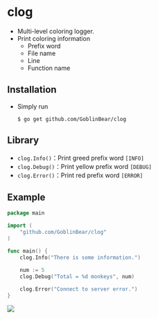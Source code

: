 # clog

- Multi-level coloring logger.
- Print coloring information
    - Prefix word
    - File name
    - Line
    - Function name 

## Installation

- Simply run
    ```shell
    $ go get github.com/GoblinBear/clog
    ```

## Library

- `clog.Info()`：Print greed prefix word `[INFO]`
- `clog.Debug()`：Print yellow prefix word `[DEBUG]`
- `clog.Error()`：Print red prefix word `[ERROR]`

## Example

```go
package main

import (
	"github.com/GoblinBear/clog"
)

func main() {
	clog.Info("There is some information.")

	num := 5
	clog.Debug("Total = %d monkeys", num)
	
	clog.Error("Connect to server error.")
}
```
![](https://github.com/GoblinBear/clog/console.png)